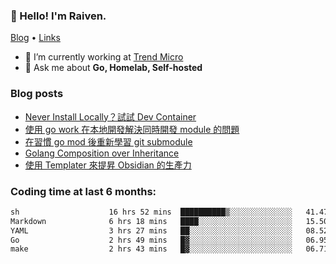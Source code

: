 <!-- ![Codewars](https://www.codewars.com/users/omegaatt36/badges/small) -->
### 👋 Hello! I'm Raiven.
[Blog](https://www.omegaatt.com) • [Links](https://link.omegaatt.com)

- 🔭 I’m currently working at [Trend Micro](https://www.trendmicro.com)
- 💬 Ask me about **Go, Homelab, Self-hosted**

### Blog posts
<!-- BLOG-POST-LIST:START -->
- [Never Install Locally？試試 Dev Container](https://www.omegaatt.com/blogs/develop/2025/dev_container/)
- [使用 go work 在本地開發解決同時開發 module 的問題](https://www.omegaatt.com/blogs/develop/2025/go_module_and_go_work/)
- [在習慣 go mod 後重新學習 git submodule](https://www.omegaatt.com/blogs/develop/2025/git_submodule_turorial/)
- [Golang Composition over Inheritance](https://www.omegaatt.com/blogs/develop/2025/golang_composition_over_inheritance/)
- [使用 Templater 來提昇 Obsidian 的生產力](https://www.omegaatt.com/blogs/develop/2025/use_obsidian_templater_to_get_more_productivity/)
<!-- BLOG-POST-LIST:END -->

### Coding time at last 6 months:
<!--START_SECTION:waka-->

```txt
sh                    16 hrs 52 mins  ██████████▒░░░░░░░░░░░░░░   41.47 %
Markdown              6 hrs 18 mins   ████░░░░░░░░░░░░░░░░░░░░░   15.50 %
YAML                  3 hrs 27 mins   ██░░░░░░░░░░░░░░░░░░░░░░░   08.52 %
Go                    2 hrs 49 mins   █▓░░░░░░░░░░░░░░░░░░░░░░░   06.95 %
make                  2 hrs 43 mins   █▓░░░░░░░░░░░░░░░░░░░░░░░   06.71 %
```

<!--END_SECTION:waka-->
